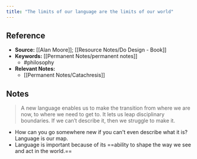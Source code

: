 ```yaml
---
title: "The limits of our language are the limits of our world"
---
```

## Reference
- **Source:** [[Alan Moore]]; [[Resource Notes/Do Design - Book]]
- **Keywords:** [[Permanent Notes/permanent notes]]
	- #philosophy 
- **Relevant Notes:**
	- [[Permanent Notes/Catachresis]]
## Notes
>A new language enables us to make the transition from where we are now, to where we need to get to. It lets us leap disciplinary boundaries. If we can’t describe it, then we struggle to make it.
- How can you go somewhere new if you can't even describe what it is? Language is our map.
- Language is important because of its ==ability to shape the way we see and act in the world.==